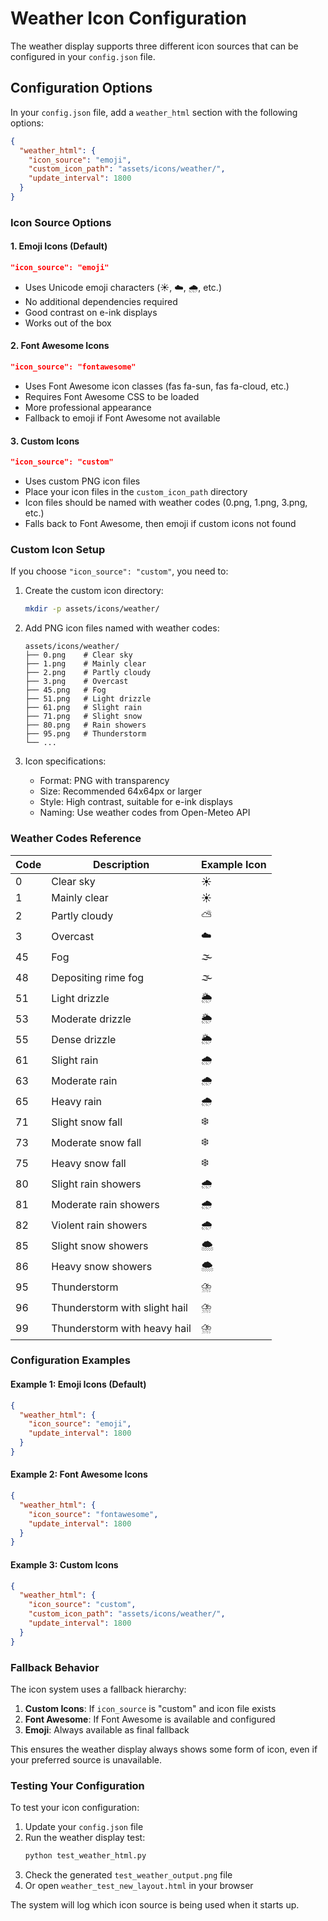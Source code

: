 # Weather Icon Configuration

The weather display supports three different icon sources that can be configured in your `config.json` file.

## Configuration Options

In your `config.json` file, add a `weather_html` section with the following options:

```json
{
  "weather_html": {
    "icon_source": "emoji",
    "custom_icon_path": "assets/icons/weather/",
    "update_interval": 1800
  }
}
```

### Icon Source Options

#### 1. Emoji Icons (Default)
```json
"icon_source": "emoji"
```
- Uses Unicode emoji characters (☀️, ☁️, 🌧️, etc.)
- No additional dependencies required
- Good contrast on e-ink displays
- Works out of the box

#### 2. Font Awesome Icons
```json
"icon_source": "fontawesome"
```
- Uses Font Awesome icon classes (fas fa-sun, fas fa-cloud, etc.)
- Requires Font Awesome CSS to be loaded
- More professional appearance
- Fallback to emoji if Font Awesome not available

#### 3. Custom Icons
```json
"icon_source": "custom"
```
- Uses custom PNG icon files
- Place your icon files in the `custom_icon_path` directory
- Icon files should be named with weather codes (0.png, 1.png, 3.png, etc.)
- Falls back to Font Awesome, then emoji if custom icons not found

### Custom Icon Setup

If you choose `"icon_source": "custom"`, you need to:

1. Create the custom icon directory:
   ```bash
   mkdir -p assets/icons/weather/
   ```

2. Add PNG icon files named with weather codes:
   ```
   assets/icons/weather/
   ├── 0.png    # Clear sky
   ├── 1.png    # Mainly clear
   ├── 2.png    # Partly cloudy
   ├── 3.png    # Overcast
   ├── 45.png   # Fog
   ├── 51.png   # Light drizzle
   ├── 61.png   # Slight rain
   ├── 71.png   # Slight snow
   ├── 80.png   # Rain showers
   ├── 95.png   # Thunderstorm
   └── ...
   ```

3. Icon specifications:
   - Format: PNG with transparency
   - Size: Recommended 64x64px or larger
   - Style: High contrast, suitable for e-ink displays
   - Naming: Use weather codes from Open-Meteo API

### Weather Codes Reference

| Code | Description | Example Icon |
|------|-------------|--------------|
| 0 | Clear sky | ☀️ |
| 1 | Mainly clear | ☀️ |
| 2 | Partly cloudy | ⛅ |
| 3 | Overcast | ☁️ |
| 45 | Fog | 🌫️ |
| 48 | Depositing rime fog | 🌫️ |
| 51 | Light drizzle | 🌦️ |
| 53 | Moderate drizzle | 🌦️ |
| 55 | Dense drizzle | 🌦️ |
| 61 | Slight rain | 🌧️ |
| 63 | Moderate rain | 🌧️ |
| 65 | Heavy rain | 🌧️ |
| 71 | Slight snow fall | ❄️ |
| 73 | Moderate snow fall | ❄️ |
| 75 | Heavy snow fall | ❄️ |
| 80 | Slight rain showers | 🌧️ |
| 81 | Moderate rain showers | 🌧️ |
| 82 | Violent rain showers | 🌧️ |
| 85 | Slight snow showers | 🌨️ |
| 86 | Heavy snow showers | 🌨️ |
| 95 | Thunderstorm | ⛈️ |
| 96 | Thunderstorm with slight hail | ⛈️ |
| 99 | Thunderstorm with heavy hail | ⛈️ |

### Configuration Examples

#### Example 1: Emoji Icons (Default)
```json
{
  "weather_html": {
    "icon_source": "emoji",
    "update_interval": 1800
  }
}
```

#### Example 2: Font Awesome Icons
```json
{
  "weather_html": {
    "icon_source": "fontawesome",
    "update_interval": 1800
  }
}
```

#### Example 3: Custom Icons
```json
{
  "weather_html": {
    "icon_source": "custom",
    "custom_icon_path": "assets/icons/weather/",
    "update_interval": 1800
  }
}
```

### Fallback Behavior

The icon system uses a fallback hierarchy:

1. **Custom Icons**: If `icon_source` is "custom" and icon file exists
2. **Font Awesome**: If Font Awesome is available and configured
3. **Emoji**: Always available as final fallback

This ensures the weather display always shows some form of icon, even if your preferred source is unavailable.

### Testing Your Configuration

To test your icon configuration:

1. Update your `config.json` file
2. Run the weather display test:
   ```bash
   python test_weather_html.py
   ```
3. Check the generated `test_weather_output.png` file
4. Or open `weather_test_new_layout.html` in your browser

The system will log which icon source is being used when it starts up.
